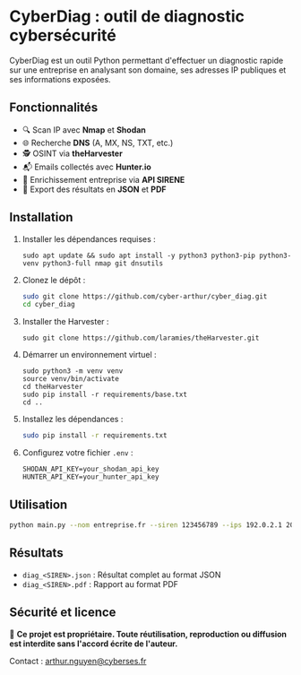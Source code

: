 # CyberDiag : outil de diagnostic cybersécurité

CyberDiag est un outil Python permettant d'effectuer un diagnostic rapide sur une entreprise en analysant son domaine, ses adresses IP publiques et ses informations exposées.

## Fonctionnalités

- 🔍 Scan IP avec **Nmap** et **Shodan**
- 🌐 Recherche **DNS** (A, MX, NS, TXT, etc.)
- 🕵️ OSINT via **theHarvester**
- 📬 Emails collectés avec **Hunter.io**
- 🧾 Enrichissement entreprise via **API SIRENE**
- 📄 Export des résultats en **JSON** et **PDF**

## Installation
1. Installer les dépendances requises :
   ```
   sudo apt update && sudo apt install -y python3 python3-pip python3-venv python3-full nmap git dnsutils 
   ```
   
2. Clonez le dépôt :
   ```bash
   sudo git clone https://github.com/cyber-arthur/cyber_diag.git
   cd cyber_diag
   ```
3. Installer the Harvester :
   ```
   sudo git clone https://github.com/laramies/theHarvester.git
   ```
   
3. Démarrer un environnement virtuel :
   ```
   sudo python3 -m venv venv
   source venv/bin/activate
   cd theHarvester
   sudo pip install -r requirements/base.txt
   cd ..
   ```

4. Installez les dépendances :
   ```bash
   sudo pip install -r requirements.txt
   ```

5. Configurez votre fichier `.env` :
   ```env
   SHODAN_API_KEY=your_shodan_api_key
   HUNTER_API_KEY=your_hunter_api_key
   ```

## Utilisation

```bash
python main.py --nom entreprise.fr --siren 123456789 --ips 192.0.2.1 203.0.113.5
```

## Résultats

- `diag_<SIREN>.json` : Résultat complet au format JSON
- `diag_<SIREN>.pdf` : Rapport au format PDF 

## Sécurité et licence

🛑 **Ce projet est propriétaire. Toute réutilisation, reproduction ou diffusion est interdite sans l'accord écrite de l'auteur.**

Contact : arthur.nguyen@cyberses.fr
